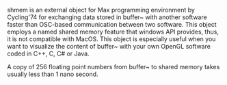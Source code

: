 shmem is an external object for Max programming environment by Cycling'74 for exchanging data stored in buffer~ with another software faster than OSC-based communication between two software.
This object employs a named shared memory feature that windows API provides, thus, it is not compatible with MacOS.
This object is especially useful when you want to visualize the content of buffer~ with your own OpenGL software coded in C++, C, C# or Java.

A copy of 256 floating point numbers from buffer~ to shared memory takes usually less than 1 nano second.
